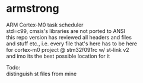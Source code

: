# armstrong
ARM Cortex-M0 task scheduler  
std=c99, cmsis's libraries are not ported to ANSI  
this repo version has reviewed all headers and files  
and stuff etc., i.e. every file that's here has to be here  
for cortex-m0 project @ stm32f091rc w/ st-link v2  
and imo its the best possible location for it  
  
Todo:  
distinguish st files from mine  

